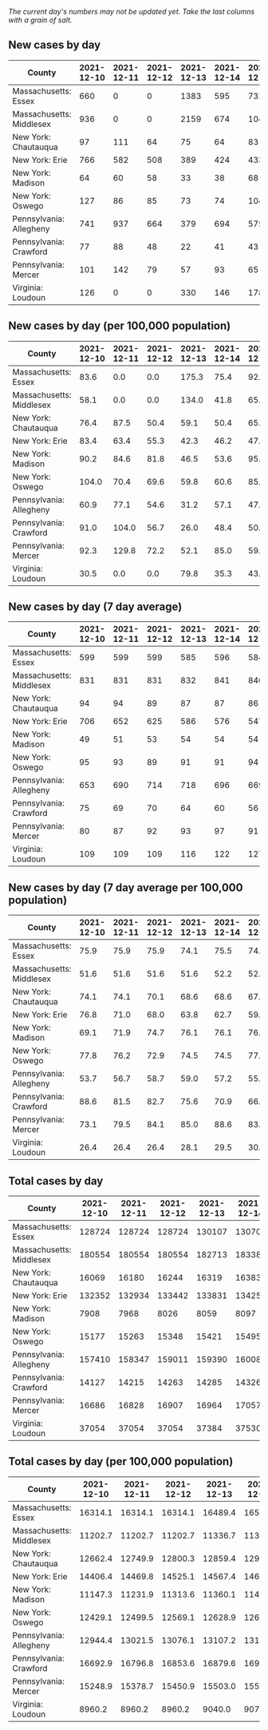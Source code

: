 _The current day's numbers may not be updated yet. Take the last columns with a grain of salt._
## New cases by day

| County | 2021-12-10 | 2021-12-11 | 2021-12-12 | 2021-12-13 | 2021-12-14 | 2021-12-15 | 2021-12-16 |
| --- | --- | --- | --- | --- | --- | --- | --- |
| Massachusetts: Essex | 660 | 0 | 0 | 1383 | 595 | 731 |  |
| Massachusetts: Middlesex | 936 | 0 | 0 | 2159 | 674 | 1047 |  |
| New York: Chautauqua | 97 | 111 | 64 | 75 | 64 | 83 |  |
| New York: Erie | 766 | 582 | 508 | 389 | 424 | 433 |  |
| New York: Madison | 64 | 60 | 58 | 33 | 38 | 68 |  |
| New York: Oswego | 127 | 86 | 85 | 73 | 74 | 104 |  |
| Pennsylvania: Allegheny | 741 | 937 | 664 | 379 | 694 | 575 |  |
| Pennsylvania: Crawford | 77 | 88 | 48 | 22 | 41 | 43 |  |
| Pennsylvania: Mercer | 101 | 142 | 79 | 57 | 93 | 65 |  |
| Virginia: Loudoun | 126 | 0 | 0 | 330 | 146 | 178 |  |

## New cases by day (per 100,000 population)

| County | 2021-12-10 | 2021-12-11 | 2021-12-12 | 2021-12-13 | 2021-12-14 | 2021-12-15 | 2021-12-16 |
| --- | --- | --- | --- | --- | --- | --- | --- |
| Massachusetts: Essex | 83.6 | 0.0 | 0.0 | 175.3 | 75.4 | 92.6 |  |
| Massachusetts: Middlesex | 58.1 | 0.0 | 0.0 | 134.0 | 41.8 | 65.0 |  |
| New York: Chautauqua | 76.4 | 87.5 | 50.4 | 59.1 | 50.4 | 65.4 |  |
| New York: Erie | 83.4 | 63.4 | 55.3 | 42.3 | 46.2 | 47.1 |  |
| New York: Madison | 90.2 | 84.6 | 81.8 | 46.5 | 53.6 | 95.9 |  |
| New York: Oswego | 104.0 | 70.4 | 69.6 | 59.8 | 60.6 | 85.2 |  |
| Pennsylvania: Allegheny | 60.9 | 77.1 | 54.6 | 31.2 | 57.1 | 47.3 |  |
| Pennsylvania: Crawford | 91.0 | 104.0 | 56.7 | 26.0 | 48.4 | 50.8 |  |
| Pennsylvania: Mercer | 92.3 | 129.8 | 72.2 | 52.1 | 85.0 | 59.4 |  |
| Virginia: Loudoun | 30.5 | 0.0 | 0.0 | 79.8 | 35.3 | 43.0 |  |

## New cases by day (7 day average)

| County | 2021-12-10 | 2021-12-11 | 2021-12-12 | 2021-12-13 | 2021-12-14 | 2021-12-15 | 2021-12-16 |
| --- | --- | --- | --- | --- | --- | --- | --- |
| Massachusetts: Essex | 599 | 599 | 599 | 585 | 596 | 584 |  |
| Massachusetts: Middlesex | 831 | 831 | 831 | 832 | 841 | 846 |  |
| New York: Chautauqua | 94 | 94 | 89 | 87 | 87 | 86 |  |
| New York: Erie | 706 | 652 | 625 | 586 | 576 | 547 |  |
| New York: Madison | 49 | 51 | 53 | 54 | 54 | 54 |  |
| New York: Oswego | 95 | 93 | 89 | 91 | 91 | 94 |  |
| Pennsylvania: Allegheny | 653 | 690 | 714 | 718 | 696 | 669 |  |
| Pennsylvania: Crawford | 75 | 69 | 70 | 64 | 60 | 56 |  |
| Pennsylvania: Mercer | 80 | 87 | 92 | 93 | 97 | 91 |  |
| Virginia: Loudoun | 109 | 109 | 109 | 116 | 122 | 127 |  |

## New cases by day (7 day average per 100,000 population)

| County | 2021-12-10 | 2021-12-11 | 2021-12-12 | 2021-12-13 | 2021-12-14 | 2021-12-15 | 2021-12-16 |
| --- | --- | --- | --- | --- | --- | --- | --- |
| Massachusetts: Essex | 75.9 | 75.9 | 75.9 | 74.1 | 75.5 | 74.0 |  |
| Massachusetts: Middlesex | 51.6 | 51.6 | 51.6 | 51.6 | 52.2 | 52.5 |  |
| New York: Chautauqua | 74.1 | 74.1 | 70.1 | 68.6 | 68.6 | 67.8 |  |
| New York: Erie | 76.8 | 71.0 | 68.0 | 63.8 | 62.7 | 59.5 |  |
| New York: Madison | 69.1 | 71.9 | 74.7 | 76.1 | 76.1 | 76.1 |  |
| New York: Oswego | 77.8 | 76.2 | 72.9 | 74.5 | 74.5 | 77.0 |  |
| Pennsylvania: Allegheny | 53.7 | 56.7 | 58.7 | 59.0 | 57.2 | 55.0 |  |
| Pennsylvania: Crawford | 88.6 | 81.5 | 82.7 | 75.6 | 70.9 | 66.2 |  |
| Pennsylvania: Mercer | 73.1 | 79.5 | 84.1 | 85.0 | 88.6 | 83.2 |  |
| Virginia: Loudoun | 26.4 | 26.4 | 26.4 | 28.1 | 29.5 | 30.7 |  |

## Total cases by day

| County | 2021-12-10 | 2021-12-11 | 2021-12-12 | 2021-12-13 | 2021-12-14 | 2021-12-15 | 2021-12-16 |
| --- | --- | --- | --- | --- | --- | --- | --- |
| Massachusetts: Essex | 128724 | 128724 | 128724 | 130107 | 130702 | 131433 |  |
| Massachusetts: Middlesex | 180554 | 180554 | 180554 | 182713 | 183387 | 184434 |  |
| New York: Chautauqua | 16069 | 16180 | 16244 | 16319 | 16383 | 16466 |  |
| New York: Erie | 132352 | 132934 | 133442 | 133831 | 134255 | 134688 |  |
| New York: Madison | 7908 | 7968 | 8026 | 8059 | 8097 | 8165 |  |
| New York: Oswego | 15177 | 15263 | 15348 | 15421 | 15495 | 15599 |  |
| Pennsylvania: Allegheny | 157410 | 158347 | 159011 | 159390 | 160084 | 160659 |  |
| Pennsylvania: Crawford | 14127 | 14215 | 14263 | 14285 | 14326 | 14369 |  |
| Pennsylvania: Mercer | 16686 | 16828 | 16907 | 16964 | 17057 | 17122 |  |
| Virginia: Loudoun | 37054 | 37054 | 37054 | 37384 | 37530 | 37708 |  |

## Total cases by day (per 100,000 population)

| County | 2021-12-10 | 2021-12-11 | 2021-12-12 | 2021-12-13 | 2021-12-14 | 2021-12-15 | 2021-12-16 |
| --- | --- | --- | --- | --- | --- | --- | --- |
| Massachusetts: Essex | 16314.1 | 16314.1 | 16314.1 | 16489.4 | 16564.8 | 16657.5 |  |
| Massachusetts: Middlesex | 11202.7 | 11202.7 | 11202.7 | 11336.7 | 11378.5 | 11443.5 |  |
| New York: Chautauqua | 12662.4 | 12749.9 | 12800.3 | 12859.4 | 12909.9 | 12975.3 |  |
| New York: Erie | 14406.4 | 14469.8 | 14525.1 | 14567.4 | 14613.6 | 14660.7 |  |
| New York: Madison | 11147.3 | 11231.9 | 11313.6 | 11360.1 | 11413.7 | 11509.6 |  |
| New York: Oswego | 12429.1 | 12499.5 | 12569.1 | 12628.9 | 12689.5 | 12774.7 |  |
| Pennsylvania: Allegheny | 12944.4 | 13021.5 | 13076.1 | 13107.2 | 13164.3 | 13211.6 |  |
| Pennsylvania: Crawford | 16692.9 | 16796.8 | 16853.6 | 16879.6 | 16928.0 | 16978.8 |  |
| Pennsylvania: Mercer | 15248.9 | 15378.7 | 15450.9 | 15503.0 | 15588.0 | 15647.4 |  |
| Virginia: Loudoun | 8960.2 | 8960.2 | 8960.2 | 9040.0 | 9075.3 | 9118.4 |  |
